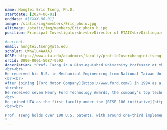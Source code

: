 ```yaml
---
name: Hongtei Eric Tseng, Ph.D.
startdate: [2024-06-01]
enddate: #[XXXX-06-01]
image: /static/img/members/Eric_photo.jpg
altimage: /static/img/members/Eric_photo_b.jpg
position: Principal Investigator<br><br>Director of ETAIC<br>Distinguished University Professor

#current:
email: hongtei.tseng@uta.edu
scholar: UWnwlu4AAAAJ
UCSF: https://www.uta.edu/academics/faculty/profile?user=hongtei.tseng
orcid: 0000-0001-5087-9592
description: "Prof. Tseng is a Distinguished University Professor at the University of Texas at Arlington, and established the [ETAIC (Embodied Technology for Autonomy, Intelligence, and Control) Research Lab](https://etaic.github.io/). He is a member of the [U.S. National Academy of Engineering](https://www.nae.edu/), recognized for his [contributions to intelligent vehicle control and automotive systems integration](https://www.nae.edu/248787/Dr-Hongtei-E-Tseng).
<br><br>
He received his B.S. in Mechanical Engineering from National Taiwan University in 1986, and his M.S. and Ph.D. from the University of California, Berkeley in 1991 and 1994, respectively.
<br><br>
After joining [Ford Motor Company](https://www.ford.com/) in 1994 as a product design engineer in chassis engineering, he transitioned in 1998 to Ford Research and Advanced Engineering, where he focused on vehicle system control. Over his 28-year career at Ford, he led the development of key technologies that were deployed across production vehicles. These include vehicle state estimation for roll stability control, fast skip-downshift logic for F-150’s 10-speed transmission, lateral control algorithms for [BlueCruise](https://www.ford.com/technology/bluecruise/?gclid=CjwKCAjwpMTCBhA-EiwA_-Msmdx9ZV7zAJaBOhxeXeA2EjBH6QUx8guele3aM6kcA_JgrBVnPn_mBBoCKwQQAvD_BwE&searchid=21152174080|165751456772||&searchid=21152174080|165751456772|kwd-318641293842&fcid=pse_21152174080_google&ef_id=CjwKCAjwpMTCBhA-EiwA_-Msmdx9ZV7zAJaBOhxeXeA2EjBH6QUx8guele3aM6kcA_JgrBVnPn_mBBoCKwQQAvD_BwE:G:s&s_kwcid=AL!2519!3!695405040882!e!!g!!bluecruise!21152174080!165751456772&gclsrc=aw.ds&gad_source=1&gad_campaignid=21152174080) lane centering, and trailer angle estimation for Pro Trailer Backup Assist. From 2017 to 2022, he served as Senior Technical Leader of Controls and Automated Systems, one of Ford’s highest technical positions.
<br><br>
He received seven Henry Ford Technology Awards, the company’s top technical honor, for innovations ranging from traction control to driveline torque management and trailer assist systems. In 2013, he was awarded the [Control Engineering Practice Award](https://a2c2.org/) by the American Automatic Control Council for impactful real-world control applications.
<br>
He joined UTA as the first faculty under the [RISE 100 initiative](https://www.uta.edu/hr/rise100-overview), bringing decades of industrial expertise to academia and continuing his research at the intersection of control theory, robotics, and transportation systems.
<br><br>

Prof. Tseng holds over 100 U.S. patents, with around one-third implemented in production vehicles, and has published more than 150 technical papers, including several book chapters. His work has significantly advanced vehicle safety, automation, and intelligent mobility technologies.
"
---
```

